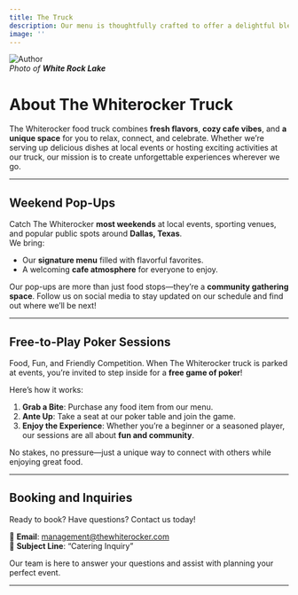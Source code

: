 ```yaml
---
title: The Truck
description: Our menu is thoughtfully crafted to offer a delightful blend of classic favorites and unique creations, perfect for every palate.
image: ''
---
```


<div class="gallery-box">
  <div class="gallery">
    <img src="/images/services/truck-services-cover.jpeg" loading="lazy" alt="Author">
  </div>
  <em>Photo of <b>White Rock Lake</b></em>
</div>


# About The Whiterocker Truck  
The Whiterocker food truck combines **fresh flavors**, **cozy cafe vibes**, and **a unique space** for you to relax, connect, and celebrate. Whether we’re serving up delicious dishes at local events or hosting exciting activities at our truck, our mission is to create unforgettable experiences wherever we go.  

---

## Weekend Pop-Ups  
Catch The Whiterocker **most weekends** at local events, sporting venues, and popular public spots around **Dallas, Texas**.  
We bring:  
- Our **signature menu** filled with flavorful favorites.  
- A welcoming **cafe atmosphere** for everyone to enjoy.  

Our pop-ups are more than just food stops—they’re a **community gathering space**. Follow us on social media to stay updated on our schedule and find out where we’ll be next!  

---

## Free-to-Play Poker Sessions  
Food, Fun, and Friendly Competition. When The Whiterocker truck is parked at events, you’re invited to step inside for a **free game of poker**!  

Here’s how it works:  
1. **Grab a Bite**: Purchase any food item from our menu.  
2. **Ante Up**: Take a seat at our poker table and join the game.  
3. **Enjoy the Experience**: Whether you’re a beginner or a seasoned player, our sessions are all about **fun and community**.  

No stakes, no pressure—just a unique way to connect with others while enjoying great food.  

---

## Booking and Inquiries  
Ready to book? Have questions? Contact us today!  

📧 **Email**: [management@thewhiterocker.com](mailto:management@thewhiterocker.com)  
📌 **Subject Line**: “Catering Inquiry”  

Our team is here to answer your questions and assist with planning your perfect event.  

---